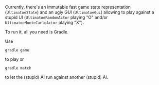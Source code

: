 Currently, there's an immutable fast game state representation (`UltimatoeState`) and an ugly GUI (`UltimatoeGui`)
allowing to play against a stupid UI (`UltimatoeRandomActor` playing "O" and/or `UltimatoeMonteCarloActor` playing "X").

To run it, all you need is Gradle.

Use

    gradle game

to play or

    gradle match

to let the (stupid) AI run against another (stupid) AI.

